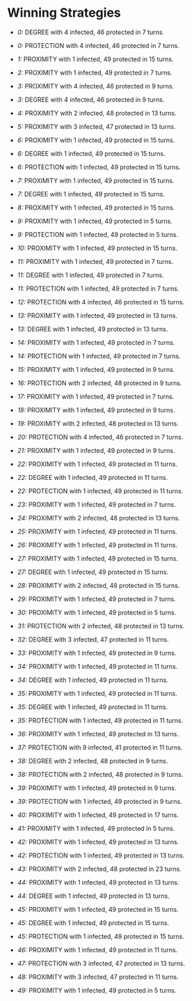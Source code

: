# Winning Strategies

* _0:_ DEGREE with 4 infected, 46 protected in 7 turns.


* _0:_ PROTECTION with 4 infected, 46 protected in 7 turns.


* _1:_ PROXIMITY with 1 infected, 49 protected in 15 turns.


* _2:_ PROXIMITY with 1 infected, 49 protected in 7 turns.


* _3:_ PROXIMITY with 4 infected, 46 protected in 9 turns.


* _3:_ DEGREE with 4 infected, 46 protected in 9 turns.


* _4:_ PROXIMITY with 2 infected, 48 protected in 13 turns.


* _5:_ PROXIMITY with 3 infected, 47 protected in 13 turns.


* _6:_ PROXIMITY with 1 infected, 49 protected in 15 turns.


* _6:_ DEGREE with 1 infected, 49 protected in 15 turns.


* _6:_ PROTECTION with 1 infected, 49 protected in 15 turns.


* _7:_ PROXIMITY with 1 infected, 49 protected in 15 turns.


* _7:_ DEGREE with 1 infected, 49 protected in 15 turns.


* _8:_ PROXIMITY with 1 infected, 49 protected in 15 turns.


* _9:_ PROXIMITY with 1 infected, 49 protected in 5 turns.


* _9:_ PROTECTION with 1 infected, 49 protected in 5 turns.


* _10:_ PROXIMITY with 1 infected, 49 protected in 15 turns.


* _11:_ PROXIMITY with 1 infected, 49 protected in 7 turns.


* _11:_ DEGREE with 1 infected, 49 protected in 7 turns.


* _11:_ PROTECTION with 1 infected, 49 protected in 7 turns.


* _12:_ PROTECTION with 4 infected, 46 protected in 15 turns.


* _13:_ PROXIMITY with 1 infected, 49 protected in 13 turns.


* _13:_ DEGREE with 1 infected, 49 protected in 13 turns.


* _14:_ PROXIMITY with 1 infected, 49 protected in 7 turns.


* _14:_ PROTECTION with 1 infected, 49 protected in 7 turns.


* _15:_ PROXIMITY with 1 infected, 49 protected in 9 turns.


* _16:_ PROTECTION with 2 infected, 48 protected in 9 turns.


* _17:_ PROXIMITY with 1 infected, 49 protected in 7 turns.


* _18:_ PROXIMITY with 1 infected, 49 protected in 9 turns.


* _19:_ PROXIMITY with 2 infected, 48 protected in 13 turns.


* _20:_ PROTECTION with 4 infected, 46 protected in 7 turns.


* _21:_ PROXIMITY with 1 infected, 49 protected in 9 turns.


* _22:_ PROXIMITY with 1 infected, 49 protected in 11 turns.


* _22:_ DEGREE with 1 infected, 49 protected in 11 turns.


* _22:_ PROTECTION with 1 infected, 49 protected in 11 turns.


* _23:_ PROXIMITY with 1 infected, 49 protected in 7 turns.


* _24:_ PROXIMITY with 2 infected, 48 protected in 13 turns.


* _25:_ PROXIMITY with 1 infected, 49 protected in 11 turns.


* _26:_ PROXIMITY with 1 infected, 49 protected in 11 turns.


* _27:_ PROXIMITY with 1 infected, 49 protected in 15 turns.


* _27:_ DEGREE with 1 infected, 49 protected in 15 turns.


* _28:_ PROXIMITY with 2 infected, 48 protected in 15 turns.


* _29:_ PROXIMITY with 1 infected, 49 protected in 7 turns.


* _30:_ PROXIMITY with 1 infected, 49 protected in 5 turns.


* _31:_ PROTECTION with 2 infected, 48 protected in 13 turns.


* _32:_ DEGREE with 3 infected, 47 protected in 11 turns.


* _33:_ PROXIMITY with 1 infected, 49 protected in 9 turns.


* _34:_ PROXIMITY with 1 infected, 49 protected in 11 turns.


* _34:_ DEGREE with 1 infected, 49 protected in 11 turns.


* _35:_ PROXIMITY with 1 infected, 49 protected in 11 turns.


* _35:_ DEGREE with 1 infected, 49 protected in 11 turns.


* _35:_ PROTECTION with 1 infected, 49 protected in 11 turns.


* _36:_ PROXIMITY with 1 infected, 49 protected in 13 turns.


* _37:_ PROTECTION with 9 infected, 41 protected in 11 turns.


* _38:_ DEGREE with 2 infected, 48 protected in 9 turns.


* _38:_ PROTECTION with 2 infected, 48 protected in 9 turns.


* _39:_ PROXIMITY with 1 infected, 49 protected in 9 turns.


* _39:_ PROTECTION with 1 infected, 49 protected in 9 turns.


* _40:_ PROXIMITY with 1 infected, 49 protected in 17 turns.


* _41:_ PROXIMITY with 1 infected, 49 protected in 5 turns.


* _42:_ PROXIMITY with 1 infected, 49 protected in 13 turns.


* _42:_ PROTECTION with 1 infected, 49 protected in 13 turns.


* _43:_ PROXIMITY with 2 infected, 48 protected in 23 turns.


* _44:_ PROXIMITY with 1 infected, 49 protected in 13 turns.


* _44:_ DEGREE with 1 infected, 49 protected in 13 turns.


* _45:_ PROXIMITY with 1 infected, 49 protected in 15 turns.


* _45:_ DEGREE with 1 infected, 49 protected in 15 turns.


* _45:_ PROTECTION with 1 infected, 49 protected in 15 turns.


* _46:_ PROXIMITY with 1 infected, 49 protected in 11 turns.


* _47:_ PROTECTION with 3 infected, 47 protected in 13 turns.


* _48:_ PROXIMITY with 3 infected, 47 protected in 11 turns.


* _49:_ PROXIMITY with 1 infected, 49 protected in 5 turns.


